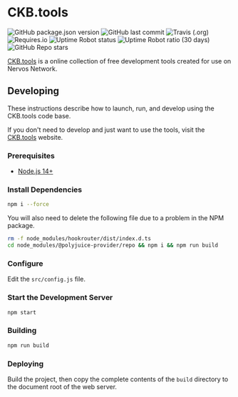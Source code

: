 # CKB.tools

![GitHub package.json version](https://img.shields.io/github/package-json/v/jordanmack/ckb-tools)
![GitHub last commit](https://img.shields.io/github/last-commit/jordanmack/ckb-tools)
![Travis (.org)](https://travis-ci.com/jordanmack/ckb-tools.svg)
![Requires.io](https://img.shields.io/requires/github/jordanmack/ckb-tools)
![Uptime Robot status](https://img.shields.io/uptimerobot/status/m788404415-839b32111e1dc755c52c3e33)
![Uptime Robot ratio (30 days)](https://img.shields.io/uptimerobot/ratio/m788404415-839b32111e1dc755c52c3e33)
![GitHub Repo stars](https://img.shields.io/github/stars/jordanmack/ckb-tools?style=social)

[CKB.tools](https://ckb.tools/) is a online collection of free development tools created for use on Nervos Network.

## Developing

These instructions describe how to launch, run, and develop using the CKB.tools code base.

If you don't need to develop and just want to use the tools, visit the [CKB.tools](https://ckb.tools/) website.

### Prerequisites

- [Node.js 14+](https://nodejs.org/en/)

### Install Dependencies

```sh
npm i --force
```

You will also need to delete the following file due to a problem in the NPM package.

```sh
rm -f node_modules/hookrouter/dist/index.d.ts
cd node_modules/@polyjuice-provider/repo && npm i && npm run build
```

### Configure

Edit the `src/config.js` file.

### Start the Development Server

```sh
npm start
```

### Building

```sh
npm run build
```

### Deploying

Build the project, then copy the complete contents of the `build` directory to the document root of the web server.
